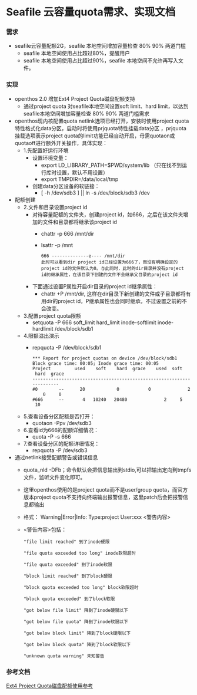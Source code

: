 # Seafile 云容量quota需求、实现文档

### 需求
  - seafile云容量配额2G，seafile 本地空间增加容量检查 80% 90% 两道门槛
    - seafile 本地空间使用占比超过80%，提醒用户
    - seafile 本地空间使用占比超过90%，seafile 本地空间不允许再写入文件。
    
### 实现
  - openthos 2.0 增加Ext4 Project Quota磁盘配额支持
    - 通过project quota 对seafile本地空间设置soft limit、hard limit，以达到seafile本地空间增加容量检查 80% 90% 两道门槛需求
  - openthos现内核配置quota netlink选项已经打开，安装时使用project quota特性格式化data分区，启动时将使用prjquota特性挂载data分区
  ，prjquota挂载选项表示project quota的limit功能已经自动开启，毋需quotaon或quotaoff进行额外开关操作，具体实现：
    - 1.先配置好运行环境
      - 设置环境变量：
        - export LD_LIBRARY_PATH=$PWD/system/lib （只在找不到运行库时设置，默认不用设置）
        - export TMPDIR=/data/local/tmp
      - 创建data分区设备的软链接：
        - [  -h /dev/sdb3 ] || ln -s /dev/block/sdb3 /dev
  - 配额创建
    - 2.文件和目录设置project id
      - 对待容量配额的文件夹，创建project id，如666，之后在该文件夹增加的文件和目录都将继承该project id
        - chattr -p 666 /mnt/dir 
        - lsattr -p /mnt
        
              666 --------------e---- /mnt/dir
              此时可以看到dir project id已经设置为666了，而没有明确设定的project id的文件默认为0。与此同时，此时的dir目录并没有project id的继承属性，在该目录下创建的文件不会继承父目录的project id
      - 下面通过设置P属性开启dir目录的project id继承属性：
        - chattr +P /mnt/dir, 这样在dir目录下新创建的文件或子目录都将有用dir的project id，P继承属性也会同时继承，不过设置之前的不会改变。
    - 3.配置project quota限额
      - setquota -P 666 soft_limit hard_limit inode-softlimit inode-hardlimit /dev/block/sdb1
    - 4.限额溢出演示
      - repquota -P /dev/block/sdb1
      
            *** Report for project quotas on device /dev/block/sdb1
            Block grace time: 00:05; Inode grace time: 00:05
            Project         used    soft    hard  grace    used  soft  hard  grace
            ----------------------------------------------------------------------
            #0        --      20            0           0              2     0     0       
            #666      --       4   10240   20480              2     5    10
    - 5.查看设备分区配额是否打开：
      - quotaon -Ppv /dev/sdb3
    - 6.查看id为666的配额详细情况：
      - quota -P -s 666
    - 7.查看设备分区的配额详细情况：
      - repquota -P /dev/sdb3
  - 通过netlink接受配额警告或错误信息
    - quota_nld  -DFb；命令默认会把信息输出到stdio,可以把输出定向到tmpfs文件，监听文件变化即可。
    - 这里openthos使用的是project quota而不是user/group quota，而官方版本project quota不支持向终端输出报警信息，这里patch后会把报警信息都输出
    - 格式：
      Warning|Error|Info: Type:project User:xxx <警告内容>
    - <警告内容>包括：
        
          "file limit reached" 到了inode硬限
      
          "file quota exceeded too long" inode软限超时

          "file quota exceeded" 到了inode软限

          "block limit reached" 到了block硬限

          "block quota exceeded too long" block软限超时

          "block quota exceeded" 到了block软限

          "got below file limit" 降到了inode硬限以下

          "got below file quota" 降到了inode软限以下

          "got below block limit" 降到了block硬限以下

          "got below block quota" 降到了block软限以下

          "unknown quota warning" 未知警告



### 参考文档
[Ext4 Project Quota磁盘配额使用参考](https://blog.csdn.net/luckyapple1028/article/details/75754591)
